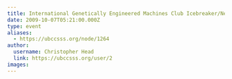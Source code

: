 ```yaml
---
title: International Genetically Engineered Machines Club Icebreaker/Networking 
date: 2009-10-07T05:21:00.000Z
type: event
aliases:
  - https://ubccsss.org/node/1264
author:
  username: Christopher Head
  link: https://ubccsss.org/user/2
images:
---
```


